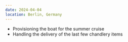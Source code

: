 ```yaml
---
date: 2024-04-04
location: Berlin, Germany
---
```

* Provisioning the boat for the summer cruise
* Handling the delivery of the last few chandlery items
